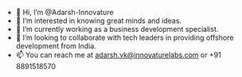 - 👋 Hi, I’m @Adarsh-Innovature
- 👀 I’m interested in knowing great minds and ideas. 
- 🌱 I’m currently working as a business development specialist. 
- 💞️ I’m looking to collaborate with tech leaders in providing offshore development from India. 
- 📫 You can reach me at adarsh.vk@innovaturelabs.com or +91 8891518570


<!---
Adarsh-Innovature/Adarsh-Innovature is a ✨ special ✨ repository because its `README.md` (this file) appears on your GitHub profile.
You can click the Preview link to take a look at your changes.
--->
